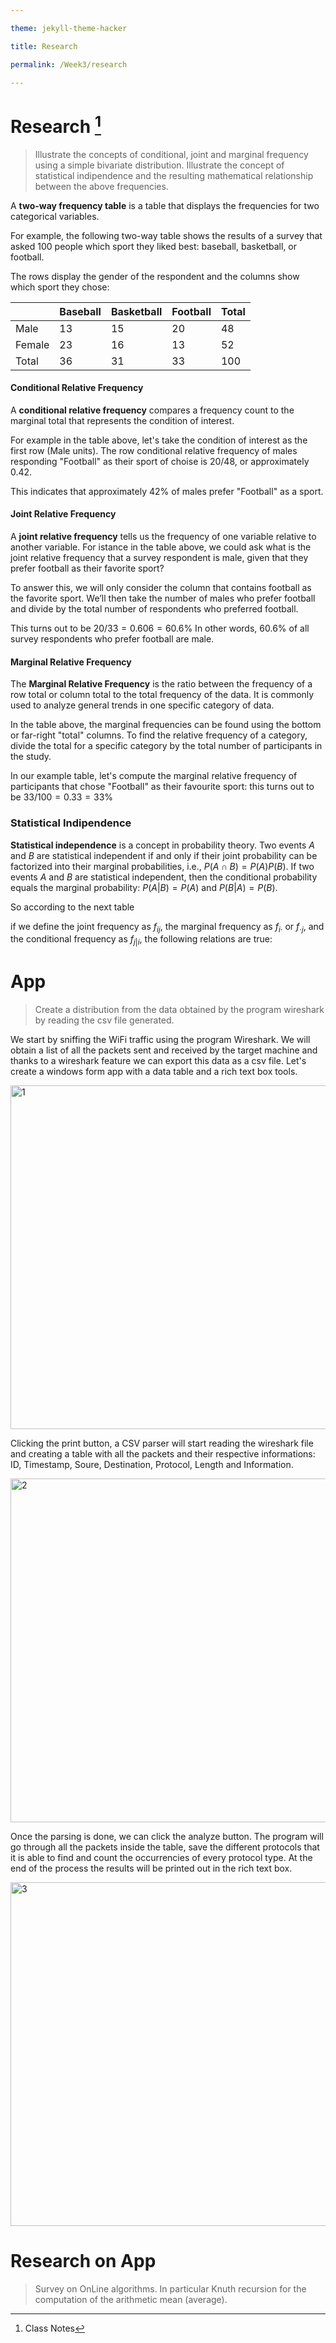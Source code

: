 ```yaml
---

theme: jekyll-theme-hacker

title: Research

permalink: /Week3/research

---
```


# Research [^1]
> Illustrate the concepts of conditional, joint and marginal frequency using a simple bivariate distribution. Illustrate the concept of statistical indipendence and the resulting mathematical relationship between the above frequencies.

A **two-way frequency table** is a table that displays the frequencies for two categorical variables.

For example, the following two-way table shows the results of a survey that asked 100 people which sport they liked best: baseball, basketball, or football.

The rows display the gender of the respondent and the columns show which sport they chose:

|      | Baseball | Basketball  | Football | Total |
|------|----------|-------------|----------|-------|
| Male | 13 | 15| 20 | 48|
| Female | 23 | 16 | 13 | 52 |
| Total | 36 | 31 | 33 | 100 |

#### Conditional Relative Frequency
A **conditional relative frequency** compares a frequency count to the marginal total that represents the condition of interest. 

For example in the table above, let's take the condition of interest as the first row (Male units). The row conditional relative frequency of males responding "Football" as their sport of choise is $20/48$, or approximately $0.42$. 

This indicates that approximately 42% of males prefer "Football" as a sport.

#### Joint Relative Frequency
A **joint relative frequency** tells us the frequency of one variable relative to another variable. For istance in the table above, we could ask what is the joint relative frequency that a survey respondent is male, given that they prefer football as their favorite sport?

To answer this, we will only consider the column that contains football as the favorite sport. We’ll then take the number of males who prefer football and divide by the total number of respondents who preferred football.

This turns out to be $20/33 = 0.606 = 60.6$%
In other words, $60.6$% of all survey respondents who prefer football are male.

#### Marginal Relative Frequency

The **Marginal Relative Frequency** is the ratio between the frequency of a row total or column total to the total frequency of the data. It is commonly used to analyze general trends in one specific category of data. 

In the table above, the marginal frequencies can be found using the bottom or far-right "total" columns. To find the relative frequency of a category, divide the total for a specific category by the total number of participants in the study.

In our example table, let's compute the marginal relative frequency of participants that chose "Football" as their favourite sport: this turns out to be $33/100 = 0.33 = 33$%

### Statistical Indipendence
**Statistical independence** is a concept in probability theory. Two events $A$ and $B$ are statistical independent if and only if their joint probability can be factorized into their marginal probabilities, i.e., $P(A ∩ B) = P(A)P(B)$. If two events $A$ and $B$ are statistical independent, then the conditional probability equals the marginal probability: $P(A|B) = P(A)$ and $P(B|A) = P(B)$.

So according to the next table

if we define the joint frequency as $f_{ij}$, the marginal frequency as $f_{i\cdot}$ or $f_{\cdot j}$, and the conditional frequency as $f_{j|i}$, the following relations are true:

# App
> Create a distribution from the data obtained by the program wireshark by reading the csv file generated.

We start by sniffing the WiFi traffic using the program Wireshark. We will obtain a list of all the packets sent and received by the target machine and thanks to a wireshark feature we can export this data as a csv file. Let's create a windows form app with a data table and a rich text box tools.

<img width="550" alt="1" src="https://user-images.githubusercontent.com/105921751/195995417-b5ae8d7f-23c4-4f9e-9039-e3fae4a708c9.png">

Clicking the print button, a CSV parser will start reading the wireshark file and creating a table with all the packets and their respective informations: ID, Timestamp, Soure, Destination, Protocol, Length and Information. 

<img width="550" alt="2" src="https://user-images.githubusercontent.com/105921751/195995419-e07aaae7-f4e1-410a-b0c9-1e91c7d5968e.png">

Once the parsing is done, we can click the analyze button. The program will go through all the packets inside the table, save the different protocols that it is able to find and count the occurrencies of every protocol type. At the end of the process the results will be printed out in the rich text box.

<img width="550" alt="3" src="https://user-images.githubusercontent.com/105921751/195995421-49c718c9-6b1d-45b4-9f9d-c10cbf388b75.png">

# Research on App
> Survey on OnLine algorithms. In particular Knuth recursion for the computation of the arithmetic mean (average). 



[^1]: Class Notes
